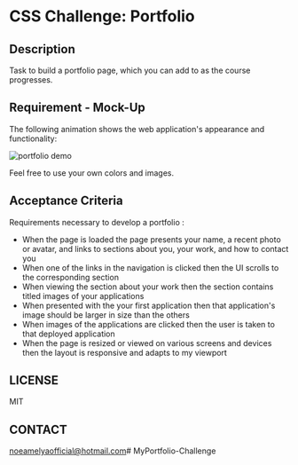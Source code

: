 # CSS Challenge: Portfolio

## Description

Task to build a portfolio page, which you can add to as the course progresses. 

## Requirement - Mock-Up

The following animation shows the web application's appearance and functionality:

![portfolio demo](../challenge/images/01-css-challenge-demo.gif)

Feel free to use your own colors and images.

## Acceptance Criteria

Requirements necessary to develop a portfolio :

* When the page is loaded the page presents your name, a recent photo or avatar, and links to sections about you, your work, and how to contact you
* When one of the links in the navigation is clicked then the UI scrolls to the corresponding section
* When viewing the section about your work then the section contains titled images of your applications
* When presented with the your first application then that application's image should be larger in size than the others
* When images of the applications are clicked then the user is taken to that deployed application
* When the page is resized or viewed on various screens and devices then the layout is responsive and adapts to my viewport


## LICENSE

MIT

## CONTACT

noeamelyaofficial@hotmail.com# MyPortfolio-Challenge
